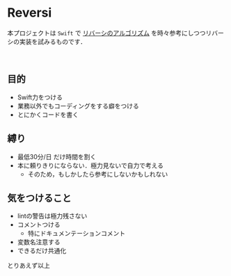 
# Reversi

本プロジェクトは `Swift` で [リバーシのアルゴリズム](https://www.amazon.co.jp/%E3%83%AA%E3%83%90%E3%83%BC%E3%82%B7%E3%81%AE%E3%82%A2%E3%83%AB%E3%82%B4%E3%83%AA%E3%82%BA%E3%83%A0-C-Java%E5%AF%BE%E5%BF%9C%E2%80%95%E3%80%8C%E6%8E%A2%E7%B4%A2%E3%82%A2%E3%83%AB%E3%82%B4%E3%83%AA%E3%82%BA%E3%83%A0%E3%80%8D%E3%80%8C%E8%A9%95%E4%BE%A1%E9%96%A2%E6%95%B0%E3%80%8D%E3%81%AE%E8%A8%AD%E8%A8%88%E3%81%A8%E5%AE%9F%E8%A3%85-I%E3%83%BB-BOOKS/dp/4875934289) を時々参考にしつつリバーシの実装を試みるものです．

<br>

## 目的

* Swift力をつける
* 業務以外でもコーディングをする癖をつける
* とにかくコードを書く

## 縛り
* 最低30分/日 だけ時間を割く
* 本に頼りきりにならない．極力見ないで自力で考える
	* そのため，もしかしたら参考にしないかもしれない

## 気をつけること
* lintの警告は極力残さない
* コメントつける
	* 特にドキュメンテーションコメント
* 変数名注意する
* できるだけ共通化

とりあえず以上
